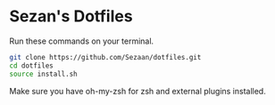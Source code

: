 # Sezan's Dotfiles

Run these commands on your terminal.
```bash
git clone https://github.com/Sezaan/dotfiles.git
cd dotfiles
source install.sh
```

Make sure you have oh-my-zsh for zsh and external plugins installed.
